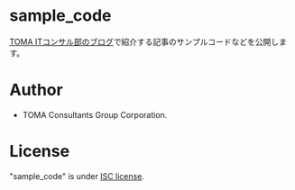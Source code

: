 # sample_code

[TOMA ITコンサル部のブログ](https://note.com/toma_itc/)で紹介する記事のサンプルコードなどを公開します。

# Author

* TOMA Consultants Group Corporation.
 
# License

"sample_code" is under [ISC license](https://www.isc.org/).
